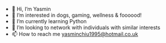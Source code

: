 - 👋 Hi, I’m Yasmin
- 👀 I’m interested in dogs, gaming, wellness & foooood!
- 🌱 I’m currently learning Python
- 💞️ I’m looking to network with individuals with similar interests
- 📫 How to reach me yasminchiu1995@hotmail.co.uk

<!---
Yasminchiu/Yasminchiu is a ✨ special ✨ repository because its `README.md` (this file) appears on your GitHub profile.
You can click the Preview link to take a look at your changes.
--->
